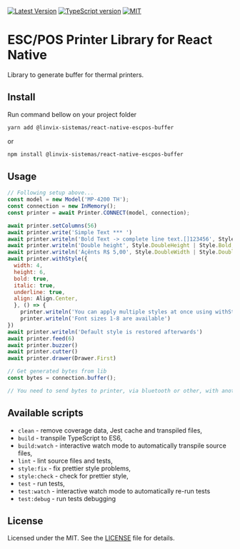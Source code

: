 [![Latest Version][version-badge]][npm-link]
[![TypeScript version][ts-badge]][typescript-48]
[![MIT][license-badge]][license]

# ESC/POS Printer Library for React Native

Library to generate buffer for thermal printers.

## Install

Run command bellow on your project folder

```sh
yarn add @linvix-sistemas/react-native-escpos-buffer
```

or

```sh
npm install @linvix-sistemas/react-native-escpos-buffer
```

## Usage

```js
// Following setup above...
const model = new Model('MP-4200 TH');
const connection = new InMemory();
const printer = await Printer.CONNECT(model, connection);

await printer.setColumns(56)
await printer.write('Simple Text *** ')
await printer.writeln('Bold Text -> complete line text.[]123456', Style.Bold)
await printer.writeln('Double height', Style.DoubleHeight | Style.Bold, Align.Center)
await printer.writeln('Áçênts R$ 5,00', Style.DoubleWidth | Style.DoubleWidth, Align.Center)
await printer.withStyle({
  width: 4,
  height: 6,
  bold: true,
  italic: true,
  underline: true,
  align: Align.Center,
  }, () => {
    printer.writeln('You can apply multiple styles at once using withStyle()')
    printer.writeln('Font sizes 1-8 are available')
})
await printer.writeln('Default style is restored afterwards')
await printer.feed(6)
await printer.buzzer()
await printer.cutter()
await printer.drawer(Drawer.First)

// Get generated bytes from lib
const bytes = connection.buffer();

// You need to send bytes to printer, via bluetooth or other, with another package.
```

## Available scripts

- `clean` - remove coverage data, Jest cache and transpiled files,
- `build` - transpile TypeScript to ES6,
- `build:watch` - interactive watch mode to automatically transpile source files,
- `lint` - lint source files and tests,
- `style:fix` - fix prettier style problems,
- `style:check` - check for prettier style,
- `test` - run tests,
- `test:watch` - interactive watch mode to automatically re-run tests
- `test:debug` - run tests debugging

## License

Licensed under the MIT. See the [LICENSE](https://github.com/linvix-sistemas/react-native-escpos-buffer/blob/master/LICENSE) file for details.

[ts-badge]: https://img.shields.io/badge/TypeScript-4.8-blue.svg
[typescript-48]: https://www.typescriptlang.org/docs/handbook/release-notes/typescript-4-8.html
[license-badge]: https://img.shields.io/badge/license-MIT-blue.svg
[license]: https://github.com/linvix-sistemas/react-native-escpos-buffer/blob/master/LICENSE
[version-badge]: https://img.shields.io/npm/v/@linvix-sistemas/react-native-escpos-buffer?label=@linvix-sistemas/react-native-escpos-buffer
[npm-link]: https://www.npmjs.com/package/@linvix-sistemas/react-native-escpos-buffer
